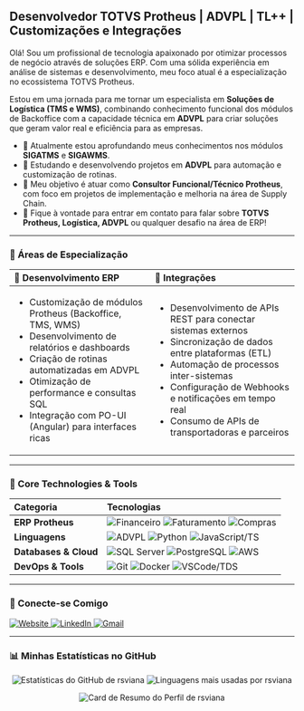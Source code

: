## Desenvolvedor TOTVS Protheus | ADVPL | TL++ | Customizações e Integrações

Olá! Sou um profissional de tecnologia apaixonado por otimizar processos de negócio através de soluções ERP. Com uma sólida experiência em análise de sistemas e desenvolvimento, meu foco atual é a especialização no ecossistema TOTVS Protheus.

Estou em uma jornada para me tornar um especialista em **Soluções de Logística (TMS e WMS)**, combinando conhecimento funcional dos módulos de Backoffice com a capacidade técnica em **ADVPL** para criar soluções que geram valor real e eficiência para as empresas.

- 🔭 Atualmente estou aprofundando meus conhecimentos nos módulos **SIGATMS** e **SIGAWMS**.
- 🌱 Estudando e desenvolvendo projetos em **ADVPL** para automação e customização de rotinas.
- 🎯 Meu objetivo é atuar como **Consultor Funcional/Técnico Protheus**, com foco em projetos de implementação e melhoria na área de Supply Chain.
- 💬 Fique à vontade para entrar em contato para falar sobre **TOTVS Protheus, Logística, ADVPL** ou qualquer desafio na área de ERP!

---

### 🎯 Áreas de Especialização

| 🔧 Desenvolvimento ERP | 🔗 Integrações |
| :--- | :--- |
| <ul><li>Customização de módulos Protheus (Backoffice, TMS, WMS)</li><li>Desenvolvimento de relatórios e dashboards</li><li>Criação de rotinas automatizadas em ADVPL</li><li>Otimização de performance e consultas SQL</li><li>Integração com PO-UI (Angular) para interfaces ricas</li></ul> | <ul><li>Desenvolvimento de APIs REST para conectar sistemas externos</li><li>Sincronização de dados entre plataformas (ETL)</li><li>Automação de processos inter-sistemas</li><li>Configuração de Webhooks e notificações em tempo real</li><li>Consumo de APIs de transportadoras e parceiros</li></ul> |

---

### 🚀 Core Technologies & Tools

| Categoria | Tecnologias |
| :--- | :--- |
| **ERP Protheus** | ![Financeiro](https://img.shields.io/badge/Financeiro-Backoffice-1572B6?style=flat ) ![Faturamento](https://img.shields.io/badge/Faturamento-Backoffice-1572B6?style=flat ) ![Compras](https://img.shields.io/badge/Compras-Backoffice-1572B6?style=flat ) |
| **Linguagens** | ![ADVPL](https://img.shields.io/badge/ADVPL-Programming-4D9B00?style=flat ) ![Python](https://img.shields.io/badge/Python-3.x-3776AB?style=flat ) ![JavaScript/TS](https://img.shields.io/badge/JS/TS-Framework-F7DF1E?style=flat ) |
| **Databases & Cloud** | ![SQL Server](https://img.shields.io/badge/SQL_Server-Database-CC2927?style=flat ) ![PostgreSQL](https://img.shields.io/badge/PostgreSQL-Database-336791?style=flat ) ![AWS](https://img.shields.io/badge/AWS-Cloud-232F3E?style=flat ) |
| **DevOps & Tools** | ![Git](https://img.shields.io/badge/Git-Version_Control-E44C30?style=flat ) ![Docker](https://img.shields.io/badge/Docker-Container-2496ED?style=flat ) ![VSCode/TDS](https://img.shields.io/badge/VSCode/TDS-IDE-007ACC?style=flat ) |

---

### 🔗 Conecte-se Comigo

<p align="left">
  <a href="http://rodrigoviana.dev.br" target="_blank">
    <img src="https://img.shields.io/badge/Website-rodrigoviana.dev.br-blue?style=for-the-badge&logo=google-chrome&logoColor=white" alt="Website">
  </a>
  <a href="https://www.linkedin.com/in/rodrigo-viana/" target="_blank">
    <img src="https://img.shields.io/badge/LinkedIn-0077B5?style=for-the-badge&logo=linkedin&logoColor=white" alt="LinkedIn">
  </a>
  <a href="mailto:rsviana@gmail.com">
    <img src="https://img.shields.io/badge/Gmail-D14836?style=for-the-badge&logo=gmail&logoColor=white" alt="Gmail">
  </a>
</p>

---

### 📊 Minhas Estatísticas no GitHub

<p align="center">
  <img align="center" src="https://github-readme-stats.vercel.app/api?username=rsviana&show_icons=true&theme=radical&hide_border=true&count_private=true" alt="Estatísticas do GitHub de rsviana" />
  <img align="center" src="https://github-readme-stats.vercel.app/api/top-langs/?username=rsviana&layout=compact&theme=radical&hide_border=true&count_private=true" alt="Linguagens mais usadas por rsviana" />
</p>

<p align="center">
  <img src="https://github-profile-summary-cards.vercel.app/api/cards/profile-details?username=rsviana&theme=radical" alt="Card de Resumo do Perfil de rsviana"/>
</p>
